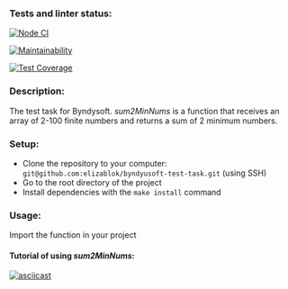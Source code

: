 ### Tests and linter status:
[![Node CI](https://github.com/elizablok/byndyusoft-test-task/actions/workflows/node-ci.yml/badge.svg)](https://github.com/elizablok/byndyusoft-test-task/actions/workflows/node-ci.yml)

[![Maintainability](https://api.codeclimate.com/v1/badges/413ec642ed530d9ad83c/maintainability)](https://codeclimate.com/github/elizablok/byndyusoft-test-task/maintainability)

[![Test Coverage](https://api.codeclimate.com/v1/badges/413ec642ed530d9ad83c/test_coverage)](https://codeclimate.com/github/elizablok/byndyusoft-test-task/test_coverage)

### Description:

The test task for Byndysoft. *sum2MinNums* is a function that receives an array of 2-100 finite numbers and returns a sum of 2 minimum numbers.

### Setup:
* Clone the repository to your computer: `git@github.com:elizablok/byndyusoft-test-task.git` (using SSH)
* Go to the root directory of the project
* Install dependencies with the `make install` command

### Usage:
Import the function in your project

#### Tutorial of using *sum2MinNums*:
[![asciicast](https://asciinema.org/a/.svg)](https://asciinema.org/a/)
